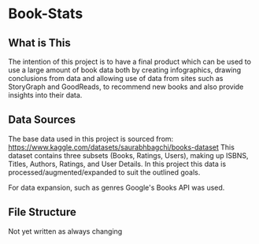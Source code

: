 # Book-Stats
## What is This
The intention of this project is to have a final product which can be used to use a large amount of book data 
both by creating infographics, drawing conclusions from data and allowing use of data from sites such as StoryGraph and
GoodReads, to recommend new books and also provide insights into their data.
## Data Sources
The base data used in this project is sourced from: 
https://www.kaggle.com/datasets/saurabhbagchi/books-dataset
This dataset contains three subsets (Books, Ratings, Users), making up ISBNS, Titles, Authors, Ratings, and User 
Details. In this project this data is processed/augmented/expanded to suit the outlined goals. 

For data expansion, such as genres Google's Books API was used.
## File Structure
Not yet written as always changing